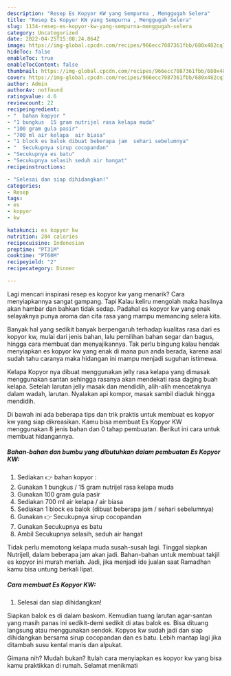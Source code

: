 ```yaml
---
description: "Resep Es Kopyor KW yang Sempurna , Menggugah Selera"
title: "Resep Es Kopyor KW yang Sempurna , Menggugah Selera"
slug: 1134-resep-es-kopyor-kw-yang-sempurna-menggugah-selera
category: Uncategorized
date: 2022-04-25T15:08:24.864Z
image: https://img-global.cpcdn.com/recipes/966ecc7087361fbb/680x482cq70/es-kopyor-kw-foto-resep-utama.jpg
hideToc: false
enableToc: true
enableTocContent: false
thumbnail: https://img-global.cpcdn.com/recipes/966ecc7087361fbb/680x482cq70/es-kopyor-kw-foto-resep-utama.jpg
cover: https://img-global.cpcdn.com/recipes/966ecc7087361fbb/680x482cq70/es-kopyor-kw-foto-resep-utama.jpg
author: Admin
authorAv: notfound
ratingvalue: 4.6
reviewcount: 22
recipeingredient:
- "  bahan kopyor "
- "1 bungkus  15 gram nutrijel rasa kelapa muda"
- "100 gram gula pasir"
- "700 ml air kelapa  air biasa"
- "1 block es balok dibuat beberapa jam  sehari sebelumnya"
- "  Secukupnya sirup cocopandan"
- "Secukupnya es batu"
- "Secukupnya selasih seduh air hangat"
recipeinstructions:

- "Selesai dan siap dihidangkan!"
categories:
- Resep
tags:
- es
- kopyor
- kw

katakunci: es kopyor kw 
nutrition: 284 calories
recipecuisine: Indonesian
preptime: "PT31M"
cooktime: "PT60M"
recipeyield: "2"
recipecategory: Dinner

---
```



Lagi mencari inspirasi resep es kopyor kw yang menarik? Cara menyiapkannya sangat gampang. Tapi Kalau keliru mengolah maka hasilnya akan hambar dan bahkan tidak sedap. Padahal es kopyor kw yang enak selayaknya punya aroma dan cita rasa yang mampu memancing selera kita.


Banyak hal yang sedikit banyak berpengaruh terhadap kualitas rasa dari es kopyor kw, mulai dari jenis bahan, lalu pemilihan bahan segar dan bagus, hingga cara membuat dan menyajikannya. Tak perlu bingung kalau hendak menyiapkan es kopyor kw yang enak di mana pun anda berada, karena asal sudah tahu caranya maka hidangan ini mampu menjadi suguhan istimewa.

Kelapa Kopyor nya dibuat menggunakan jelly rasa kelapa yang dimasak menggunakan santan sehingga rasanya akan mendekati rasa daging buah kelapa. Setelah larutan jelly masak dan mendidih, alih-alih mencetaknya dalam wadah, larutan. Nyalakan api kompor, masak sambil diaduk hingga mendidih.


Di bawah ini ada beberapa tips dan trik praktis untuk membuat es kopyor kw yang siap dikreasikan. Kamu bisa membuat Es Kopyor KW menggunakan 8 jenis bahan dan 0 tahap pembuatan. Berikut ini cara untuk membuat hidangannya.

<!--inarticleads1-->

##### Bahan-bahan dan bumbu yang dibutuhkan dalam pembuatan Es Kopyor KW:

1. Sediakan  👉 bahan kopyor :
1. Gunakan 1 bungkus / 15 gram nutrijel rasa kelapa muda
1. Gunakan 100 gram gula pasir
1. Sediakan 700 ml air kelapa / air biasa
1. Sediakan 1 block es balok (dibuat beberapa jam / sehari sebelumnya)
1. Gunakan  👉 Secukupnya sirup cocopandan
1. Gunakan Secukupnya es batu
1. Ambil Secukupnya selasih, seduh air hangat


Tidak perlu memotong kelapa muda susah-susah lagi. Tinggal siapkan Nutrijell, dalam beberapa jam akan jadi. Bahan-bahan untuk membuat takjil es kopyor ini murah meriah. Jadi, jika menjadi ide jualan saat Ramadhan kamu bisa untung berkali lipat. 

<!--inarticleads2-->

##### Cara membuat Es Kopyor KW:


1. Selesai dan siap dihidangkan!

Siapkan balok es di dalam baskom. Kemudian tuang larutan agar-santan yang masih panas ini sedikit-demi sedikit di atas balok es. Bisa dituang langsung atau menggunakan sendok. Kopyos kw sudah jadi dan siap dihidangkan bersama sirup cocopandan dan es batu. Lebih mantap lagi jika ditambah susu kental manis dan alpukat. 

Gimana nih? Mudah bukan? Itulah cara menyiapkan es kopyor kw yang bisa kamu praktikkan di rumah. Selamat menikmati
